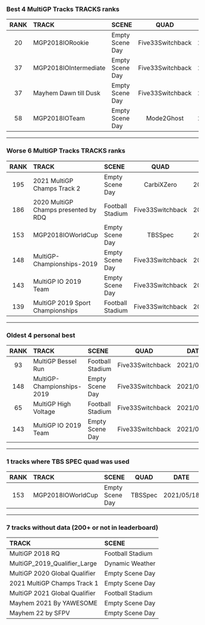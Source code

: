 ### Best 4 MultiGP Tracks TRACKS ranks
|RANK|TRACK|SCENE|QUAD|DATE|
|:---:|:---|:---|:---:|:---:|
|20|MGP2018IORookie|Empty Scene Day|Five33Switchback|2021/10/10|
|37|MGP2018IOIntermediate|Empty Scene Day|Five33Switchback|2021/10/10|
|37|Mayhem Dawn till Dusk|Empty Scene Day|Five33Switchback|2021/10/10|
|58|MGP2018IOTeam|Empty Scene Day|Mode2Ghost|2021/09/02|
---
### Worse 6 MultiGP Tracks TRACKS ranks
|RANK|TRACK|SCENE|QUAD|DATE|
|:---:|:---|:---|:---:|:---:|
|195|2021 MultiGP Champs Track 2|Empty Scene Day|CarbiXZero|2022/01/04|
|186|2020 MultiGP Champs presented by RDQ|Football Stadium|Five33Switchback|2021/09/22|
|153|MGP2018IOWorldCup|Empty Scene Day|TBSSpec|2021/05/18|
|148|MultiGP-Championships-2019|Empty Scene Day|Five33Switchback|2021/04/21|
|143|MultiGP IO 2019 Team|Empty Scene Day|Five33Switchback|2021/04/21|
|139|MultiGP 2019 Sport Championships|Football Stadium|Five33Switchback|2021/09/22|
---
### Oldest 4 personal best
|RANK|TRACK|SCENE|QUAD|DATE|
|:---:|:---|:---|:---:|:---:|
|93|MultiGP Bessel Run|Football Stadium|Five33Switchback|2021/04/21|
|148|MultiGP-Championships-2019|Empty Scene Day|Five33Switchback|2021/04/21|
|65|MultiGP High Voltage|Football Stadium|Five33Switchback|2021/04/21|
|143|MultiGP IO 2019 Team|Empty Scene Day|Five33Switchback|2021/04/21|
---
### 1 tracks where TBS SPEC quad was used
|RANK|TRACK|SCENE|QUAD|DATE|
|:---:|:---|:---|:---:|:---:|
|153|MGP2018IOWorldCup|Empty Scene Day|TBSSpec|2021/05/18|
---
### 7 tracks without data (200+ or not in leaderboard)
|TRACK|SCENE|
|:---|:---|
|MultiGP 2018 RQ|Football Stadium|
|MultiGP_2019_Qualifier_Large|Dynamic Weather|
|MultiGP 2020 Global Qualifier|Empty Scene Day|
|2021 MultiGP Champs Track 1|Empty Scene Day|
|MultiGP 2021 Global Qualifier|Football Stadium|
|Mayhem 2021 By YAWESOME|Empty Scene Day|
|Mayhem 22 by SFPV|Empty Scene Day|
